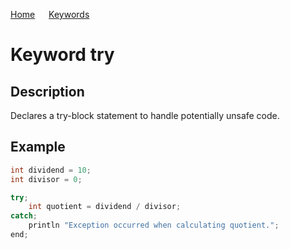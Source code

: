 [Home](https://github.com/puckowski/concert7) <span>&emsp;</span> [Keywords](https://github.com/puckowski/concert7/keywords.html)

# Keyword try

## Description

Declares a try-block statement to handle potentially unsafe code.

## Example

```cpp
int dividend = 10;
int divisor = 0;

try;
    int quotient = dividend / divisor;
catch;
    println "Exception occurred when calculating quotient.";
end;
```
